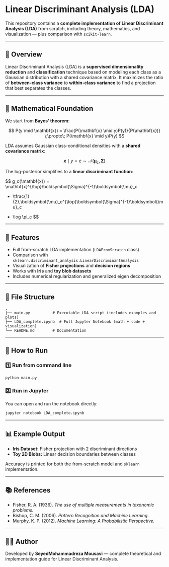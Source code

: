 
# Linear Discriminant Analysis (LDA)

This repository contains a **complete implementation of Linear Discriminant Analysis (LDA)** from scratch, including theory, mathematics, and visualization — plus comparison with `scikit-learn`.

---

## 📘 Overview

Linear Discriminant Analysis (LDA) is a **supervised dimensionality reduction** and **classification** technique based on modeling each class as a Gaussian distribution with a shared covariance matrix. It maximizes the ratio of **between-class variance** to **within-class variance** to find a projection that best separates the classes.

---

## 🧮 Mathematical Foundation

We start from **Bayes’ theorem**:

$$
P(y \mid \mathbf{x}) = \frac{P(\mathbf{x} \mid y)P(y)}{P(\mathbf{x})}
\;\propto\;
P(\mathbf{x} \mid y)P(y)
$$

LDA assumes Gaussian class-conditional densities with a **shared covariance matrix**:

$$
\mathbf{x} \mid y=c \sim \mathcal{N}(\boldsymbol{\mu}_c, \boldsymbol{\Sigma})
$$

The log-posterior simplifies to a **linear discriminant function**:

$$
g_c(\mathbf{x}) = \mathbf{x}^{\top}\boldsymbol{\Sigma}^{-1}\boldsymbol{\mu}_c
- \tfrac{1}{2}\,\boldsymbol{\mu}_c^{\top}\boldsymbol{\Sigma}^{-1}\boldsymbol{\mu}_c
+ \log \pi_c
$$



---

## 🧠 Features

- Full from-scratch LDA implementation (`LDAFromScratch` class)
- Comparison with `sklearn.discriminant_analysis.LinearDiscriminantAnalysis`
- Visualization of **Fisher projections** and **decision regions**
- Works with **Iris** and **toy blob datasets**
- Includes numerical regularization and generalized eigen decomposition

---

## 🧩 File Structure

```
.
├── main.py          # Executable LDA script (includes examples and plots)
├── LDA_complete.ipynb  # Full Jupyter Notebook (math + code + visualization)
└── README.md        # Documentation
```

---

## 🚀 How to Run

### 1️⃣ Run from command line

```bash
python main.py
```

### 2️⃣ Run in Jupyter

You can open and run the notebook directly:

```bash
jupyter notebook LDA_complete.ipynb
```

---

## 📊 Example Output

- **Iris Dataset:** Fisher projection with 2 discriminant directions  
- **Toy 2D Blobs:** Linear decision boundaries between classes

Accuracy is printed for both the from-scratch model and `sklearn` implementation.

---

## 📚 References

- Fisher, R. A. (1936). *The use of multiple measurements in taxonomic problems.*  
- Bishop, C. M. (2006). *Pattern Recognition and Machine Learning.*  
- Murphy, K. P. (2012). *Machine Learning: A Probabilistic Perspective.*  

---

## 🧑‍💻 Author

Developed by **SeyedMohammadreza Mousavi** — complete theoretical and implementation guide for Linear Discriminant Analysis.


